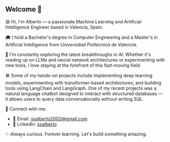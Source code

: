 ## Welcome 👋

😄 Hi, I'm Alberto — a passionate Machine Learning and Artificial Intelligence Engineer based in Valencia, Spain.

🎓 I hold a Bachelor's degree in Computer Engineering and a Master's in Artificial Intelligence from *Universidad Politécnica de Valencia*.

🧠 I'm constantly exploring the latest breakthroughs in AI. Whether it's reading up on LLMs and neural network architectures or experimenting with new tools, I love staying at the forefront of this fast-moving field.

🛠️ Some of my hands-on projects include implementing deep learning models, experimenting with transformer-based architectures, and building tools using LangChain and LangGraph. One of my recent projects was a natural language chatbot designed to interact with structured databases — it allows users to query data conversationally without writing SQL.

🔗 Connect with me:
- 📧 Email: ssalberto2002@gmail.com
- 💼 LinkedIn: [ssalberto](https://www.linkedin.com/in/ssalberto/)

✨ Always curious. Forever learning. Let's build something amazing.


<!--
**ssalberto/ssalberto** is a ✨ _special_ ✨ repository because its `README.md` (this file) appears on your GitHub profile.

Here are some ideas to get you started:

- 🔭 I’m currently working on ...
- 🌱 I’m currently learning ...
- 👯 I’m looking to collaborate on ...
- 🤔 I’m looking for help with ...
- 💬 Ask me about ...
- 📫 How to reach me: ...
- 😄 Pronouns: ...
- ⚡ Fun fact: ...
-->

